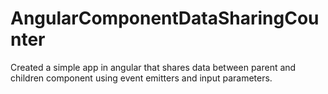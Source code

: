 # AngularComponentDataSharingCounter
Created a simple app in angular that shares data between parent and children component using event emitters and input parameters.
